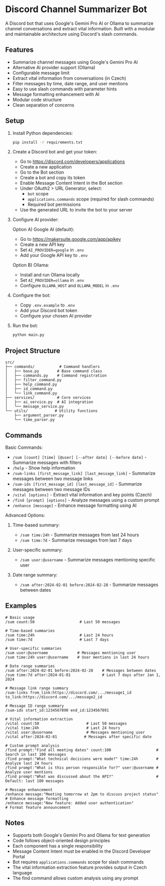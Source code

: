 # Discord Channel Summarizer Bot

A Discord bot that uses Google's Gemini Pro AI or Ollama to summarize channel conversations and extract vital information. Built with a modular and maintainable architecture using Discord's slash commands.

## Features

- Summarize channel messages using Google's Gemini Pro AI
- Alternative AI provider support (Ollama)
- Configurable message limit
- Extract vital information from conversations (in Czech)
- Filter messages by time, date range, and user mentions
- Easy to use slash commands with parameter hints
- Message formatting enhancement with AI
- Modular code structure
- Clean separation of concerns

## Setup

1. Install Python dependencies:
   ```bash
   pip install -r requirements.txt
   ```

2. Create a Discord bot and get your token:
   - Go to https://discord.com/developers/applications
   - Create a new application
   - Go to the Bot section
   - Create a bot and copy its token
   - Enable Message Content Intent in the Bot section
   - Under OAuth2 > URL Generator, select:
     - `bot` scope
     - `applications.commands` scope (required for slash commands)
     - Required bot permissions
   - Use the generated URL to invite the bot to your server

3. Configure AI provider:
   
   Option A) Google AI (default):
   - Go to https://makersuite.google.com/app/apikey
   - Create a new API key
   - Set `AI_PROVIDER=google` in `.env`
   - Add your Google API key to `.env`
   
   Option B) Ollama:
   - Install and run Ollama locally
   - Set `AI_PROVIDER=ollama` in `.env`
   - Configure `OLLAMA_HOST` and `OLLAMA_MODEL` in `.env`

4. Configure the bot:
   - Copy `.env.example` to `.env`
   - Add your Discord bot token
   - Configure your chosen AI provider

5. Run the bot:
   ```bash
   python main.py
   ```

## Project Structure

```
src/
├── commands/           # Command handlers
│   ├── base.py        # Base command class
│   ├── commands.py    # Command registration
│   ├── filter_command.py
│   ├── help_command.py
│   ├── id_command.py
│   └── link_command.py
├── services/          # Core services
│   ├── ai_service.py  # AI integration
│   └── message_service.py
└── utils/            # Utility functions
    ├── argument_parser.py
    └── time_parser.py
```

## Commands

Basic Commands:
- `/sum [count] [time] [@user] [--after date] [--before date]` - Summarize messages with filters
- `/help` - Show help information
- `/sum-links [first_message_link] [last_message_link]` - Summarize messages between two message links
- `/sum-ids [first_message_id] [last_message_id]` - Summarize messages between two message IDs
- `/vital [options]` - Extract vital information and key points (Czech)
- `/find [prompt] [options]` - Analyze messages using a custom prompt
- `/enhance [message]` - Enhance message formatting using AI

Advanced Options:
1. Time-based summary:
   - `/sum time:24h` - Summarize messages from last 24 hours
   - `/sum time:7d` - Summarize messages from last 7 days

2. User-specific summary:
   - `/sum user:@username` - Summarize messages mentioning specific user

3. Date range summary:
   - `/sum after:2024-02-01 before:2024-02-28` - Summarize messages between dates

## Examples

```
# Basic usage
/sum count:50                    # Last 50 messages

# Time-based summaries
/sum time:24h                    # Last 24 hours
/sum time:7d                     # Last 7 days

# User-specific summaries
/sum user:@username             # Messages mentioning user
/sum time:24h user:@username    # User mentions in last 24 hours

# Date range summaries
/sum after:2024-02-01 before:2024-02-28    # Messages between dates
/sum time:7d after:2024-01-01              # Last 7 days after Jan 1, 2024

# Message link range summary
/sum-links from_link:https://discord.com/.../message1_id to_link:https://discord.com/.../message2_id

# Message ID range summary
/sum-ids start_id:1234567890 end_id:1234567891

# Vital information extraction
/vital count:50                     # Last 50 messages
/vital time:24h                     # Last 24 hours
/vital user:@username               # Messages mentioning user
/vital after:2024-02-01            # Messages after specific date

# Custom prompt analysis
/find prompt:"Find all meeting dates" count:100                    # Search in last 100 messages
/find prompt:"What technical decisions were made?" time:24h        # Analyze last 24 hours
/find prompt:"What is this person responsible for?" user:@username # Analyze user mentions
/find prompt:"What was discussed about the API?"                   # Default: last 100 messages

# Message enhancement
/enhance message:"Meeting tomorrow at 2pm to discuss project status"   # Enhance message formatting
/enhance message:"New feature: Added user authentication"              # Format feature announcement
```

## Notes

- Supports both Google's Gemini Pro and Ollama for text generation
- Code follows object-oriented design principles
- Each component has a single responsibility
- Message Content Intent must be enabled in the Discord Developer Portal
- Bot requires `applications.commands` scope for slash commands
- The vital information extraction feature provides output in Czech language
- The find command allows custom analysis using any prompt